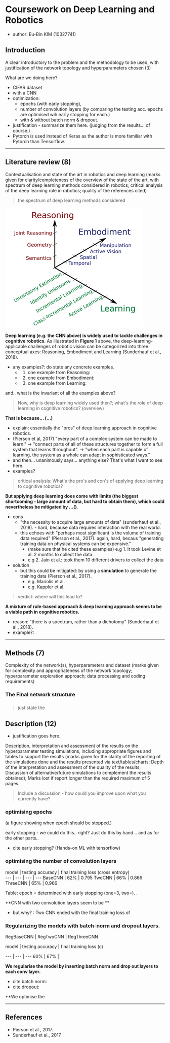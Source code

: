 # Coursework on Deep Learning and Robotics
- author: Eu-Bin KIM (10327741)


## Introduction

A clear introductory to the problem and the methodology to be used, with justification of the network topology and hyperparameters chosen (3)

What are we doing here?
- CIFAR dataset
- with a CNN
- optimization: 
  - epochs (with early stopping),
  - number of convolution layers (by comparing the testing acc. epochs are optimised wih early stopping for each.)   
  - with & without batch norm & dropout. 
- justification - summarize them here. (judging from the results... of course.)
- Pytorch is used instead of Keras as the author is more familiar with Pytorch than Tensorflow.
---

## Literature review (8)

Contextualisation and state of the art in robotics and deep learning (marks given for
clarity/completeness of the overview of the state of the art, with spectrum of deep learning
methods considered in robotics; critical analysis of the deep learning role in robotics; quality
of the references cited)


> the spectrum of deep learning methods considered


![Current challenges for deep learning in robotics vision (Adapted from: (Sunderhauf et al. , 2018))](.report_images/0f2e0f09.png)

**Deep learning (e.g. the CNN above) is widely used to tackle challenges in cognitive robotics**. As illustrated
in **Figure 1** above, the deep-learning-applicable challenges of robotic vision can be categorized into three conceptual axes:
Reasoning, Embodiment and Learning (Sunderhauf et al., 2018).
- any examples?: do state any concrete examples.
  - 1. one example from Reasoning: 
  - 2. one example from Embodiment:
  - 3. one example from Learning:

and.. what is the invariant of all the examples above?

> Now, why is deep learning widely used then?; what's the role of deep learning in cognitive robotics? (overview)

**That is because... (...)**
- explain: essentially the "pros" of deep learning approach in cognitive robotics.
- (Pierson et al, 2017) "every part of a complex system can be made to learn." -> "connect parts of all of these structures together
    to form a full system that learns throughout". -> "when each part is capable of learning, the system
    as a whole can adapt in sophisticated ways."
- and then... unanimously says... anything else? That's what I want to see here.
- examples?


> critical analysis: What's the pro's and con's of applying deep learning to cognitive robotics?

**But applying deep learning does come with limits (the biggest shortcoming - large amount of data, but hard to obtain them), which could nevertheless be mitigated by ...()**.
- cons
  - "the necessity to acquire large amounts of data" (sunderhauf et al., 2018). - hard, because data requires interaction with the real world.
  - this echoes with "perhaps most significant is the volume of training data required" (Pierson et al., 2017). again, hard, becaus "generating training data on physical systems can be expensive."
    - (make sure that he cited these examples) e.g 1. It took Levine et al. 2 months to collect the data. 
    - e.g 2. Jain et al.: took them 10 different drivers to collect the data
- solution
  - but this could be mitigated: by using a **simulation** to generate the training data (Pierson et al., 2017).
    - e.g. Mariolis et al.
    - e.g. Kappler et al.

> verdict: where will this lead to?

**A mixture of rule-based approach & deep learning approach seems to be a viable path in cognitive robotics.**
- reason: "there is a spectrum, rather than a dichotomy" (Sunderhauf et al., 2018).
- example?: 

---

## Methods (7)

Complexity of the network(s), hyperparameters and dataset (marks given for complexity
and appropriateness of the network topology; hyperparameter exploration approach; data
processing and coding requirements)

### The Final network structure



### 

> just state the


## Description  (12)

- justification goes here.


Description, interpretation and assessment of the results on the hyperparameter testing
simulations, including appropriate figures and tables to support the results (marks given for
the clarity of the reporting of the simulations done and the results presented via
text/tables/charts; Depth of the interpretation and assessment of the quality of the results;
Discussion of alternative/future simulations to complement the results obtained); Marks
lost if report longer than the required maximum of 5 pages.

> Include a discussion - how could you improve upon what you currently have?

### optimising epochs


(a figure showing when epoch should be stopped.)

early stopping - we could do this.. right? Just do this by hand... and as for the other parts..
- cite early stopping? (Hands-on ML with tensorflow)


### optimising the number of convolution layers


model | testing accuracy | final training loss (cross entropy)  
--- | --- | --- | --- 
BaseCNN | 62% | 0.795 
TwoCNN |  66% | 0.866
ThreeCNN | 65% | 0.966


Table: epoch = determined with early stopping (one=3, two=). . 

**CNN with two convolution layers seem to be **
- but why? : Two CNN ended with the final training loss of 



### Regularizing the models with batch-norm and dropout layers.



RegBaseCNN | RegTwoCNN | RegThreeCNN

model | testing accuracy | final training loss (c)

--- | --- | ---
60% | 67% | 

**We regularise the model by inserting batch norm and drop out layers to each conv layer.**
- cite batch norm:
- cite dropout: 

**We optimise the 

---


## References

- Pierson et al., 2017.
- Sunderhauf et al., 2017

